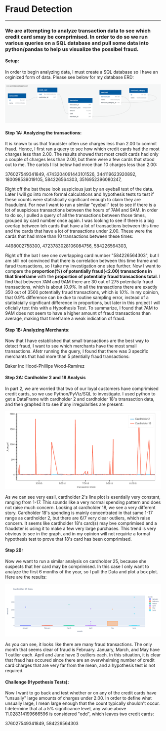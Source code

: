 # Fraud Detection
---
### We are attempting to analyze transaction data to see which credit card smay be comprimised. In order to do so we run various queries on a SQL database and pull some data into python/pandas to help us visualize the possibel fraud.

#### Setup:

In order to begin analyzing data, I must create a SQL database so I have an orginized form of data. Please see below for my database ERD:

![ERD](fraud_ERD.png)


#### Step 1A: Analyzing the transactions:

It is known to us that fraudster often use charges less than 2.00 to commit fraud. Hence, I first ran a query to see how which credit cards had the most charges less than 2.00. The results showed that most credit cards had only a couple of charges less than 2.00, but there were a few cards that stood out to me. The cartds I list below had mroe than 10 charges less than 2.00:

376027549341849,
4743204091443101526,
344119623920892,
180098539019105,
584226564303,
3516952396080247,

Right off the bat these look suspicious just by an eyeball test of the data. Later I will go into more formal calculations and hypothesis tests to test if these counts were statistically significant enough to claim they are fraudulent. For now I want to run a similar "eyeball" test to see if there is a lot of suspicious transactions between the hours of 7AM and 9AM. In order to do so, I pulled a query of all the transactions between those times, grouped by card number once again. I was looking to see if there is a big overlap between teh cards that have a lot of transactions between this time and the cards that have a lot of transactions under 2.00. These were the cards that had mroe than 10 transactions between these times:

4498002758300,
4723783028106084756,
584226564303,

Right off the bat I see one overlapping card number "584226564303", but I am still not convinced that there is correlation between this time frame and farud transactions, so I take my investigation one step further. Now I want to compare the **proportion(%) of potentially fraud(<2.00) transactions in that timeframe** with the **proportion of potentially fraud transactions total**. I find that between 7AM and 9AM there are 30 out of 275 potentially fraud transactions, which is about *10.9%*. In all the transactions there are exactly 350 out of 3500 potentially fraud transactions, which is *10%*. In my opinion, that 0.9% difference can be due to routine sampling error, instead of a statistcially significant difference in proportions, but later in this project I will oficially test this with a Hypothesis Test. To summarize, I found that 7AM to 9AM does not seem to have a higher amount of fraud transactions than average, making that timeframe a weak indication of fraud. 

#### Step 1B: Analyzing Merchants:

Now that I have established that small transactions are the best way to detect fraud, I want to see which merchants have the most small transactions. Afetr running the query, I found that there was 3 specific merchants that had more than 5 ptentially fraud transactions:

Baker Inc
Hood-Phillips
Wood-Ramirez

#### Step 2A: Cardholder 2 and 18 Analysis

In part 2, we are worried that two of our loyal customers have comprimised credit cards, so we use Python/PyViz/SQL to investigate. I used python to get a DataFrame with cardholder 2 and cardholder 18's trransaction data, and then graphed it to see if any irregularities are present:

![Cardholder_Data](cardholder_2_18.png)

As we can see very easil, cardholder 2's line plot is esentially very constant, ranging from 1-17. This sounds like a very normal spending pattern and does not raise much concern. Looking at cardholder 18, we see a very different story. Cardholder 18's spending is mainly concentrated in that same 1-17 range as cardholder 2, but there are 6/7 very clear outliers, which raise concern. It seems like cardholder 18's card(s) may bve comprimised and a fraudster is using it to make a few very large purchases. This trend is very obvious to see in the graph, and in my opinion will not requirte a formal hypothesis test to prove that 18's card has been comprimised.

#### Step 2B: 

Now we want to run a similar analysis on cardholder 25, because she suspects that her card may be comprimised. In this case I only want to analyze the first 6 months of the year, so I pull the Data and plot a box plot. Here are the results:

![Cardholder_Data](cardholder_25.png)

As you can see, it looks like there are many fraud transactions. The only month that seems clear of fraud is February. January, March, and May have 1 outlier each. April and June have 3 outliers each. In this situation, it is clear that fraud has occured since there are an overwhelming number of credit card charges that are very far from the mean, and a hypothesis test is not required.


#### Challenge (Hypothesis Tests):

Now I want to go back and test whether or on any of the credit cards have "unsually" large amounts of charges under 2.00. In order to define what unsually large, I mean large enough that the count typically shouldn't occur. I determine that at a 5% significance level, any value above 11.028314199666596 is considered "odd", which leaves two credit cards:

376027549341849,
584226564303



